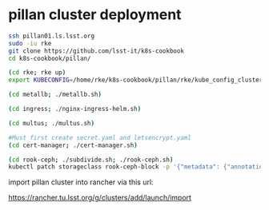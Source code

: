 pillan cluster deployment
=========================

```bash
ssh pillan01.ls.lsst.org
sudo -iu rke
git clone https://github.com/lsst-it/k8s-cookbook
cd k8s-cookbook/pillan/

(cd rke; rke up)
export KUBECONFIG=/home/rke/k8s-cookbook/pillan/rke/kube_config_cluster.yml

(cd metallb; ./metallb.sh)

(cd ingress; ./nginx-ingress-helm.sh)

(cd multus; ./multus.sh)

#Must first create secret.yaml and letsencrypt.yaml
(cd cert-manager; ./cert-manager.sh)

(cd rook-ceph; ./subdivide.sh; ./rook-ceph.sh)
kubectl patch storageclass rook-ceph-block -p '{"metadata": {"annotations":{"storageclass.kubernetes.io/is-default-class":"true"}}}'

```

import pillan cluster into rancher via this url:

https://rancher.tu.lsst.org/g/clusters/add/launch/import
